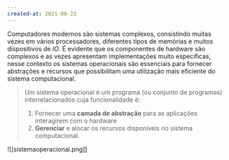 ```yaml
---
created-at: 2021-08-23
---
```

Computadores modernos são sistemas complexos, consistindo muitas vezes em vários processadores, diferentes tipos de memórias e muitos dispositivos de *IO*. É evidente que os componentes de hardware são complexos e as vezes apresentam implementações muito específicas, nesse contexto os sistemas operacionais são essenciais para fornecer abstrações e recursos que possibilitam uma utilização mais eficiente do sistema computacional.

> Um sistema operacional é um programa (ou conjunto de programas) interrelacionados cuja funcionalidade é:
> 1. Fornecer uma **camada de abstração** para as aplicações interagirem com o hardware
> 2. **Gerenciar** e alocar os recursos disponíveis no sistema computacional.

![[sistemaoperacional.png]]